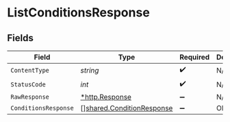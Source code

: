 # ListConditionsResponse


## Fields

| Field                                                                  | Type                                                                   | Required                                                               | Description                                                            |
| ---------------------------------------------------------------------- | ---------------------------------------------------------------------- | ---------------------------------------------------------------------- | ---------------------------------------------------------------------- |
| `ContentType`                                                          | *string*                                                               | :heavy_check_mark:                                                     | N/A                                                                    |
| `StatusCode`                                                           | *int*                                                                  | :heavy_check_mark:                                                     | N/A                                                                    |
| `RawResponse`                                                          | [*http.Response](https://pkg.go.dev/net/http#Response)                 | :heavy_minus_sign:                                                     | N/A                                                                    |
| `ConditionsResponse`                                                   | [][shared.ConditionResponse](../../models/shared/conditionresponse.md) | :heavy_minus_sign:                                                     | OK                                                                     |